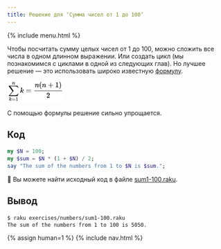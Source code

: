 ```yaml
---
title: Решение для ‘Сумма чисел от 1 до 100’
---
```


{% include menu.html %}

Чтобы посчитать сумму целых чисел от 1 до 100, можно сложить все числа в одном
длинном выражении. Или создать цикл (мы познакомимся с циклами в одной из
следующих глав). Но лучшее решение — это использовать широко известную
[формулу](https://ru.wikipedia.org/wiki/%D0%A0%D1%8F%D0%B4_%D0%B8%D0%B7_%D0%BD%D0%B0%D1%82%D1%83%D1%80%D0%B0%D0%BB%D1%8C%D0%BD%D1%8B%D1%85_%D1%87%D0%B8%D1%81%D0%B5%D0%BB).

<div class="formula"><img src="sum.png" style="height: 3.5em; width: auto" /></div>

С помощью формулы решение сильно упрощается.

## Код

```raku
my $N = 100;
my $sum = $N * (1 + $N) / 2;
say "The sum of the numbers from 1 to $N is $sum.";
```

🦋 Вы можете найти исходный код в файле [sum1-100.raku](https://github.com/ash/raku-course/blob/master/exercises/numbers/sum1-100.raku).

## Вывод

```console
$ raku exercises/numbers/sum1-100.raku 
The sum of the numbers from 1 to 100 is 5050.
```

{% assign human=1 %}
{% include nav.html %}
